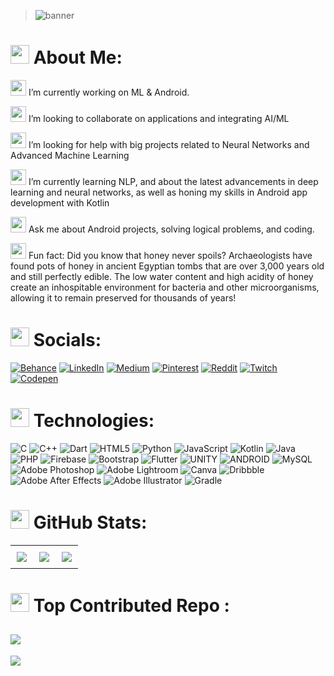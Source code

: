 > ![banner](https://github.com/HardShell1307/HardShell1307/assets/102977103/7f0678c1-dcae-4da0-8d16-4b0a1ef48497)

<h1><img src="https://github.com/HardShell1307/HardShell1307/assets/102977103/5f46fda1-f581-4666-b668-beed9050399f" width="30" height="30">
       About Me:</h1>
      <p>
      
<img src="https://github.com/HardShell1307/HardShell1307/assets/102977103/f7515258-a01d-4d66-952e-44c8cd3b667e" width="25" height="25"> I’m currently working on ML & Android.<br>

<img src="https://github.com/HardShell1307/HardShell1307/assets/102977103/f6b8ea0e-3de6-4d67-a8b3-774a5fa1e7d4" width="25" height="25"> I’m looking to collaborate on applications and integrating AI/ML<br>
        
<img src="https://github.com/HardShell1307/HardShell1307/assets/102977103/789d2d03-ed79-4927-afdf-7e2888d636b9" width="25" height="25"> I’m looking for help with big projects related to Neural Networks and Advanced Machine Learning<br>

<img src="https://github.com/HardShell1307/HardShell1307/assets/102977103/50c6e92d-9367-4d79-b8e8-fda3177d1056" width="25" height="25"> I’m currently learning NLP, and about the latest advancements in deep learning and neural networks, as well as honing my skills in Android app development with Kotlin<br>
        
<img src="https://github.com/HardShell1307/HardShell1307/assets/102977103/1bdce7d1-36c5-413c-9323-cc0eaae559ee" width="25" height="25"> Ask me about Android projects, solving logical problems, and coding.<br>
  
<img src="https://github.com/HardShell1307/HardShell1307/assets/102977103/4133b68f-699c-492e-976b-f5ef4d882878" width="25" height="25"> Fun fact: Did you know that honey never spoils? Archaeologists have found pots of honey in ancient Egyptian tombs that are over 3,000 years old and still perfectly edible. The low water content and high acidity of honey create an inhospitable environment for bacteria and other microorganisms, allowing it to remain preserved for thousands of years!
      </p>
    

## <h1><img src="https://github.com/HardShell1307/HardShell1307/assets/102977103/32008f7c-b804-4db0-9f1e-1def3c59d0fc" width="30" height="30">  Socials:</h1>
[![Behance](https://img.shields.io/badge/Behance-1769ff?logo=behance&logoColor=white)](https://behance.net/dhruvsarpal) [![LinkedIn](https://img.shields.io/badge/LinkedIn-%230077B5.svg?logo=linkedin&logoColor=white)](https://linkedin.com/in/dhruv-sarpal) [![Medium](https://img.shields.io/badge/Medium-12100E?logo=medium&logoColor=white)](https://medium.com/@dhruvsarpal1307) [![Pinterest](https://img.shields.io/badge/Pinterest-%23E60023.svg?logo=Pinterest&logoColor=white)](https://pinterest.com/dhruvsarpal1307) [![Reddit](https://img.shields.io/badge/Reddit-%23FF4500.svg?logo=Reddit&logoColor=white)](https://reddit.com/user/HardSheII) [![Twitch](https://img.shields.io/badge/Twitch-%239146FF.svg?logo=Twitch&logoColor=white)](https://twitch.tv/hardshell1307) [![Codepen](https://img.shields.io/badge/Codepen-000000?style=for-the-badge&logo=codepen&logoColor=white)](https://codepen.io/Dhruv-Sarpal) 

# <h1><img src="https://github.com/HardShell1307/HardShell1307/assets/102977103/8415f977-9702-45e4-a3e8-fbd78d3b48c2" width="30" height="30"> Technologies:</h1>


![C](https://img.shields.io/badge/c-%2300599C.svg?style=flat-square&logo=c&logoColor=white) ![C++](https://img.shields.io/badge/c++-%2300599C.svg?style=flat-square&logo=c%2B%2B&logoColor=white) ![Dart](https://img.shields.io/badge/dart-%230175C2.svg?style=flat-square&logo=dart&logoColor=white) ![HTML5](https://img.shields.io/badge/html5-%23E34F26.svg?style=flat-square&logo=html5&logoColor=white) ![Python](https://img.shields.io/badge/python-3670A0?style=flat-square&logo=python&logoColor=ffdd54) ![JavaScript](https://img.shields.io/badge/javascript-%23323330.svg?style=flat-square&logo=javascript&logoColor=%23F7DF1E) ![Kotlin](https://img.shields.io/badge/kotlin-%230095D5.svg?style=flat-square&logo=kotlin&logoColor=white) ![Java](https://img.shields.io/badge/java-%23ED8B00.svg?style=flat-square&logo=java&logoColor=white) ![PHP](https://img.shields.io/badge/php-%23777BB4.svg?style=flat-square&logo=php&logoColor=white) ![Firebase](https://img.shields.io/badge/firebase-%23039BE5.svg?style=flat-square&logo=firebase) ![Bootstrap](https://img.shields.io/badge/bootstrap-%23563D7C.svg?style=flat-square&logo=bootstrap&logoColor=white) ![Flutter](https://img.shields.io/badge/Flutter-%2302569B.svg?style=flat-square&logo=Flutter&logoColor=white) ![UNITY](https://img.shields.io/badge/Unity-%2320232a.svg?style=flat-square&logo=unity&logoColor=white) ![ANDROID](https://img.shields.io/badge/android-%2320232a.svg?style=flat-square&logo=android&logoColor=%a4c639) ![MySQL](https://img.shields.io/badge/mysql-%2300f.svg?style=flat-square&logo=mysql&logoColor=white) ![Adobe Photoshop](https://img.shields.io/badge/adobephotoshop-%2331A8FF.svg?style=flat-square&logo=adobephotoshop&logoColor=white) ![Adobe Lightroom](https://img.shields.io/badge/Adobe%20Lightroom-31A8FF.svg?style=flat-square&logo=Adobe%20Lightroom&logoColor=white) ![Canva](https://img.shields.io/badge/Canva-%2300C4CC.svg?style=flat-square&logo=Canva&logoColor=white) ![Dribbble](https://img.shields.io/badge/Dribbble-EA4C89?style=flat-square&logo=dribbble&logoColor=white) ![Adobe After Effects](https://img.shields.io/badge/Adobe%20After%20Effects-9999FF.svg?style=flat-square&logo=Adobe%20After%20Effects&logoColor=white) ![Adobe Illustrator](https://img.shields.io/badge/adobeillustrator-%23FF9A00.svg?style=flat-square&logo=adobeillustrator&logoColor=white) ![Gradle](https://img.shields.io/badge/Gradle-02303A.svg?style=flat-square&logo=Gradle&logoColor=white)
# <h1><img src="https://github.com/HardShell1307/HardShell1307/assets/102977103/6535f0b0-7b8b-4c10-a731-89600934049b" width="30" height="30">  GitHub Stats:</h1>
<table style="width: 100%; border-collapse: collapse;">
  <tr>
    <td style="width: 33.33%; text-align: center; padding: 10px;">
      <img src="https://github-readme-stats.vercel.app/api?username=HardShell1307&theme=solarized-light&hide_border=false&include_all_commits=false&count_private=false">
    </td>
    <td style="width: 33.33%; text-align: center; padding: 10px;">
      <img src="https://github-readme-streak-stats.herokuapp.com/?user=HardShell1307&theme=solarized-light&hide_border=false">
    </td>
    <td style="width: 33.33%; text-align: center; padding: 10px;">
      <img src="https://github-readme-stats.vercel.app/api/top-langs/?username=HardShell1307&theme=solarized-light&hide_border=false&include_all_commits=false&count_private=false&layout=compact">
    </td>
  </tr>
</table>


### <h1><img src="https://github.com/HardShell1307/HardShell1307/assets/102977103/fc0957f6-3baa-41f5-a286-57b5115a618a" width="30" height="30">  Top Contributed Repo :</h1>

![](https://github-contributor-stats.vercel.app/api?username=HardShell1307&limit=5&theme=gitdimmed&combine_all_yearly_contributions=true)
---
[![](https://visitcount.itsvg.in/api?id=HardShell1307&icon=5&color=9)](https://visitcount.itsvg.in)

<!-- Proudly created with GPRM ( https://gprm.itsvg.in ) -->

